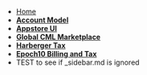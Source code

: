 - [Home](/)
- <strong>[Account Model](account-model/README.md)</strong>
- <strong>[Appstore UI](appstore_ui/README.md)</strong>
- <strong>[Global CML Marketplace](epoch10_billing_tax/marketplace_trade_maintainer_seat.md)</strong>
- <strong>[Harberger Tax](harberger_tax/README.md)</strong>
- <strong>[Epoch10 Billing and Tax](epoch10_billing_tax/README.md)</strong>
- TEST to see if _sidebar.md is ignored
